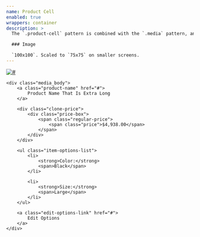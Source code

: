 ```yaml
---
name: Product Cell
enabled: true
wrappers: container
description: >
  The `.product-cell` pattern is combined with the `.media` pattern, and adds balanced bottom margins to elements within the `.media_body`. This avoid needing to replicate the same spacing in multiple contexts.

  ### Image

  `100x100`. Scaled to `75x75` on smaller screens.
---
```


<div class="media product-cell">
    <div class="media_item">
        <a class="product-image" href="#">
            <img src="http://placehold.it/100" alt="#">
        </a>
    </div>

    <div class="media_body">
        <a class="product-name" href="#">
            Product Name That Is Extra Long
        </a>

        <div class="clone-price">
            <div class="price-box">
                <span class="regular-price">
                    <span class="price">$4,938.00</span>
                </span>
            </div>
        </div>

        <ul class="item-options-list">
            <li>
                <strong>Color:</strong>
                <span>Black</span>
            </li>

            <li>
                <strong>Size:</strong>
                <span>Large</span>
            </li>
        </ul>

        <a class="edit-options-link" href="#">
            Edit Options
        </a>
    </div>
</div>
